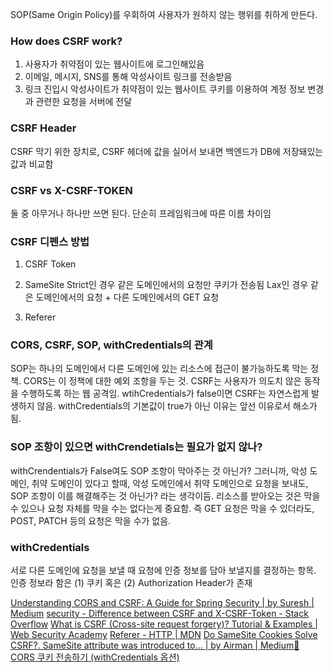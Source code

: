SOP(Same Origin Policy)를 우회하여 사용자가 원하지 않는 행위를 취하게 만든다.

### How does CSRF work?
1. 사용자가 취약점이 있는 웹사이트에 로그인해있음
2. 이메일, 메시지, SNS를 통해 악성사이트 링크를 전송받음
3. 링크 진입시 악성사이트가 취약점이 있는 웹사이트 쿠키를 이용하여 계정 정보 변경과 관련한 요청을 서버에 전달

### CSRF Header
CSRF 막기 위한 장치로, CSRF 헤더에 값을 실어서 보내면 백엔드가 DB에 저장돼있는 값과 비교함

### CSRF vs X-CSRF-TOKEN 
둘 중 아무거나 하나만 쓰면 된다. 단순히 프레임워크에 따른 이름 차이임

### CSRF 디펜스 방법

1. CSRF Token

2. SameSite
	Strict인 경우 같은 도메인에서의 요청만 쿠키가 전송됨
	Lax인 경우 같은 도메인에서의 요청 + 다른 도메인에서의 GET 요청

3. Referer

### CORS, CSRF, SOP, withCredentials의 관계

SOP는 하나의 도메인에서 다른 도메인에 있는 리소스에 접근이 불가능하도록 막는 정책. CORS는 이 정책에 대한 예외 조항을 두는 것. CSRF는 사용자가 의도치 않은 동작을 수행하도록 하는 웹 공격임. wtihCredentials가 false이면 CSRF는 자연스럽게 발생하지 않음. withCredentials의 기본값이 true가 아닌 이유는 앞선 이유로서 해소가됨.

### SOP 조항이 있으면 withCrendetials는 필요가 없지 않나?

withCrendentials가 False여도 SOP 조항이 막아주는 것 아닌가? 그러니까, 악성 도메인, 취약 도메인이 있다고 할때, 악성 도메인에서 취약 도메인으로 요청을 보내도, SOP 조항이 이를 해결해주는 것 아닌가? 라는 생각이듬. 리소스를 받아오는 것은 막을 수 있으나 요청 자체를 막을 수는 없다는게 중요함. 즉 GET 요청은 막을 수 있더라도, POST, PATCH 등의 요청은 막을 수가 없음.

### withCredentials

서로 다른 도메인에 요청을 보낼 때 요청에 인증 정보를 담아 보낼지를 결정하는 항목. 인증 정보라 함은 (1) 쿠키 혹은 (2) Authorization Header가 존재





[Understanding CORS and CSRF: A Guide for Spring Security | by Suresh | Medium](https://medium.com/@CodeWithTech/understanding-cors-and-csrf-a-guide-for-spring-security-feb34b81a3a4)
[security - Difference between CSRF and X-CSRF-Token - Stack Overflow](https://stackoverflow.com/questions/34782493/difference-between-csrf-and-x-csrf-token)
[What is CSRF (Cross-site request forgery)? Tutorial & Examples | Web Security Academy](https://portswigger.net/web-security/csrf)
[Referer - HTTP | MDN](https://developer.mozilla.org/ko/docs/Web/HTTP/Reference/Headers/Referer)
[Do SameSite Cookies Solve CSRF?. SameSite attribute was introduced to… | by Airman | Medium](https://airman604.medium.com/do-samesite-cookies-solve-csrf-6dcd02dc9383)[🍪 CORS 쿠키 전송하기 (withCredentials 옵션)](https://inpa.tistory.com/entry/AXIOS-%F0%9F%93%9A-CORS-%EC%BF%A0%ED%82%A4-%EC%A0%84%EC%86%A1withCredentials-%EC%98%B5%EC%85%98)
